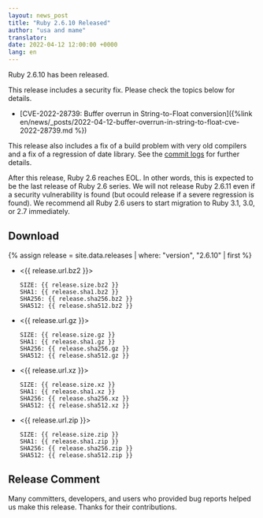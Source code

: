 ```yaml
---
layout: news_post
title: "Ruby 2.6.10 Released"
author: "usa and mame"
translator:
date: 2022-04-12 12:00:00 +0000
lang: en
---
```


Ruby 2.6.10 has been released.

This release includes a security fix.
Please check the topics below for details.

* [CVE-2022-28739: Buffer overrun in String-to-Float conversion]({%link en/news/_posts/2022-04-12-buffer-overrun-in-string-to-float-cve-2022-28739.md %})

This release also includes a fix of a build problem with very old compilers and a fix of a regression of date library.
See the [commit logs](https://github.com/ruby/ruby/compare/v2_6_9...v2_6_10) for further details.

After this release, Ruby 2.6 reaches EOL. In other words, this is expected to be the last release of Ruby 2.6 series.
We will not release Ruby 2.6.11 even if a security vulnerability is found (but ocould release if a severe regression is found).
We recommend all Ruby 2.6 users to start migration to Ruby 3.1, 3.0, or 2.7 immediately.

## Download

{% assign release = site.data.releases | where: "version", "2.6.10" | first %}

* <{{ release.url.bz2 }}>

      SIZE: {{ release.size.bz2 }}
      SHA1: {{ release.sha1.bz2 }}
      SHA256: {{ release.sha256.bz2 }}
      SHA512: {{ release.sha512.bz2 }}

* <{{ release.url.gz }}>

      SIZE: {{ release.size.gz }}
      SHA1: {{ release.sha1.gz }}
      SHA256: {{ release.sha256.gz }}
      SHA512: {{ release.sha512.gz }}

* <{{ release.url.xz }}>

      SIZE: {{ release.size.xz }}
      SHA1: {{ release.sha1.xz }}
      SHA256: {{ release.sha256.xz }}
      SHA512: {{ release.sha512.xz }}

* <{{ release.url.zip }}>

      SIZE: {{ release.size.zip }}
      SHA1: {{ release.sha1.zip }}
      SHA256: {{ release.sha256.zip }}
      SHA512: {{ release.sha512.zip }}

## Release Comment

Many committers, developers, and users who provided bug reports helped us make this release.
Thanks for their contributions.
